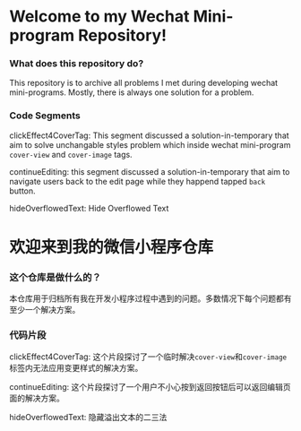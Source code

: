 # Welcome to my Wechat Mini-program Repository!

### What does this repository do?

This repository is to archive all problems I met during developing wechat mini-programs. Mostly, there is always one solution for a problem.


### Code Segments
clickEffect4CoverTag: This segment discussed a solution-in-temporary that aim to solve unchangable styles problem which inside wechat mini-program  `cover-view` and `cover-image` tags.

continueEditing: this segment discussed a solution-in-temporary that aim to navigate users back to the edit page while they happend tapped `back` button.

hideOverflowedText: Hide Overflowed Text






# 欢迎来到我的微信小程序仓库

### 这个仓库是做什么的？

本仓库用于归档所有我在开发小程序过程中遇到的问题。多数情况下每个问题都有至少一个解决方案。

### 代码片段
clickEffect4CoverTag: 这个片段探讨了一个临时解决`cover-view`和`cover-image`标签内无法应用变更样式的解决方案。

continueEditing: 这个片段探讨了一个用户不小心按到返回按钮后可以返回编辑页面的解决方案。

hideOverflowedText: 隐藏溢出文本的二三法